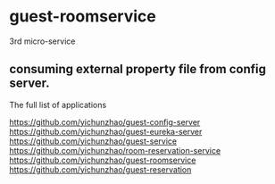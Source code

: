# guest-roomservice
3rd micro-service

## consuming external property file from config server. 


The full list of applications 

https://github.com/yichunzhao/guest-config-server
https://github.com/yichunzhao/guest-eureka-server
https://github.com/yichunzhao/guest-service
https://github.com/yichunzhao/room-reservation-service
https://github.com/yichunzhao/guest-roomservice
https://github.com/yichunzhao/guest-reservation

